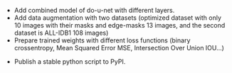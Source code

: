 - Add combined model of do-u-net with different layers.
- Add data augmentation with two datasets (optimized dataset with only 10 images with their masks and edge-masks 13 images, and the second dataset is ALL-IDB1 108 images)
- Prepare trained weights with different loss functions (binary crossentropy, Mean Squared Error MSE, Intersection Over Union IOU...)
<!-- - Publish this project to PyPI. -->
- Publish a stable python script to PyPI.
